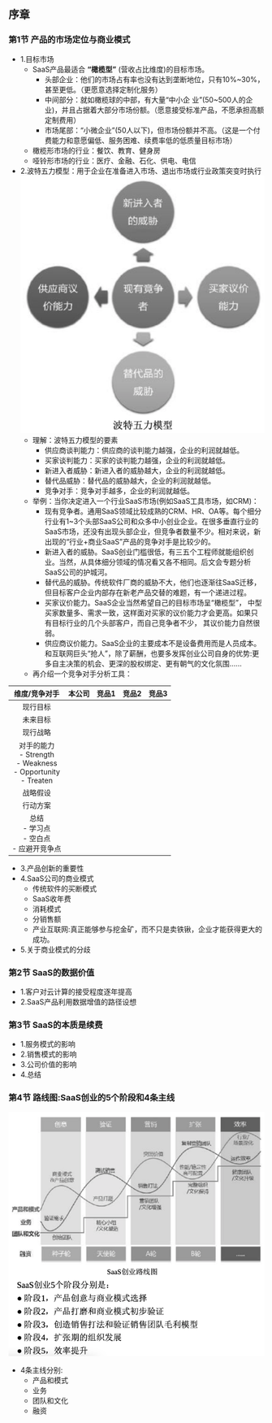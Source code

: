 ## 序章
### 第1节 产品的市场定位与商业模式
- 1.目标市场
  - SaaS产品最适合 **“橄榄型”** (营收占比维度)的目标市场。
    - 头部企业：他们的市场占有率也没有达到垄断地位，只有10%~30%，甚至更低。（更愿意选择定制化服务）
    - 中间部分：就如橄榄球的中部，有大量“中小企 业”(50~500人的企业)，并且占据着大部分市场份额。（愿意接受标准产品，不愿承担高额定制费用）
    - 市场尾部：“小微企业”(50人以下)，但市场份额并不高。（这是一个付费能力和意愿偏低、服务困难、续费率低的低质量目标市场）
  - 橄榄形市场的行业：餐饮、教育、健身房
  - 哑铃形市场的行业：医疗、金融、石化、供电、电信
- 2.波特五力模型：用于企业在准备进入市场、退出市场或行业政策突变时执行
![PorterModel](/resources/PorterModel.png)
  - 理解：波特五力模型的要素
    - 供应商谈判能力：供应商的谈判能力越强，企业的利润就越低。
    - 买家谈判能力：买家的谈判能力越强，企业的利润就越低。
    - 新进入者威胁：新进入者的威胁越大，企业的利润就越低。
    - 替代品威胁：替代品的威胁越大，企业的利润就越低。
    - 竞争对手：竞争对手越多，企业的利润就越低。
  - 举例：当你决定进入一个行业SaaS市场(例如SaaS工具市场，如CRM)：
    - 现有竞争者。通用SaaS领域比较成熟的CRM、HR、OA等。每个细分行业有1~3个头部SaaS公司和众多中小创业企业。在很多垂直行业的SaaS市场，还没有出现头部企业，但竞争者数量不少。相对来说，新出现的“行业+商业SaaS”产品的竞争对手是比较少的。
    - 新进入者的威胁。SaaS创业门槛很低，有三五个工程师就能组织创业。当然，从具体细分领域的情况看又各不相同。后文会专题分析SaaS公司的护城河。
    - 替代品的威胁。传统软件厂商的威胁不大，他们也逐渐往SaaS迁移，但目标客户企业内部存在新老产品交替的难题，有一个递进过程。
    - 买家议价能力。SaaS企业当然希望自己的目标市场呈“橄榄型”， 中型买家数量多、需求一致，这样面对买家的议价能力才会更高。如果只有目标行业的几个头部客户，而自己竞争者不少， 其议价能力自然很弱。
    - 供应商议价能力。SaaS企业的主要成本不是设备费用而是人员成本。和互联网巨头“抢人”，除了薪酬，也要多发挥创业公司自身的优势:更多自主决策的机会、更深的股权绑定、更有朝气的文化氛围......
  - 再介绍一个竞争对手分析工具：
 
| **维度/竞争对手** | **本公司** | **竞品1** | **竞品2** | **竞品3** |
|:----:|:----:|:----:|:----:|:----:|
| 现行目标    |  |  |  |   |
| 未来目标    |      |      |      |   |
| 现行战略    |      |      |      |   |
| 对手的能力<br> - Strength<br> - Weakness<br> - Opportunity<br> - Treaten  |      |      |      |   |
| 战略假设   |      |      |      |   |
| 行动方案   |      |      |      |   |
| 总结<br> - 学习点<br> - 空白点<br> - 应避开竞争点      |      |      |      |   |

- 3.产品创新的重要性 
- 4.SaaS公司的商业模式
  - 传统软件的买断模式
  - SaaS收年费
  - 消耗模式
  - 分销售额
  - 产业互联网:真正能够参与挖金矿，而不只是卖铁锹，企业才能获得更大的成功。
- 5.关于商业模式的分歧
### 第2节 SaaS的数据价值 
- 1.客户对云计算的接受程度逐年提高 
- 2.SaaS产品利用数据增值的路径设想
### 第3节 SaaS的本质是续费 
- 1.服务模式的影响 
- 2.销售模式的影响 
- 3.公司价值的影响
- 4.总结
### 第4节 路线图:SaaS创业的5个阶段和4条主线
![SaaS5Stages](resources/SaaS5Stages.png)
- 4条主线分别:
  - 产品和模式
  - 业务
  - 团队和文化
  - 融资